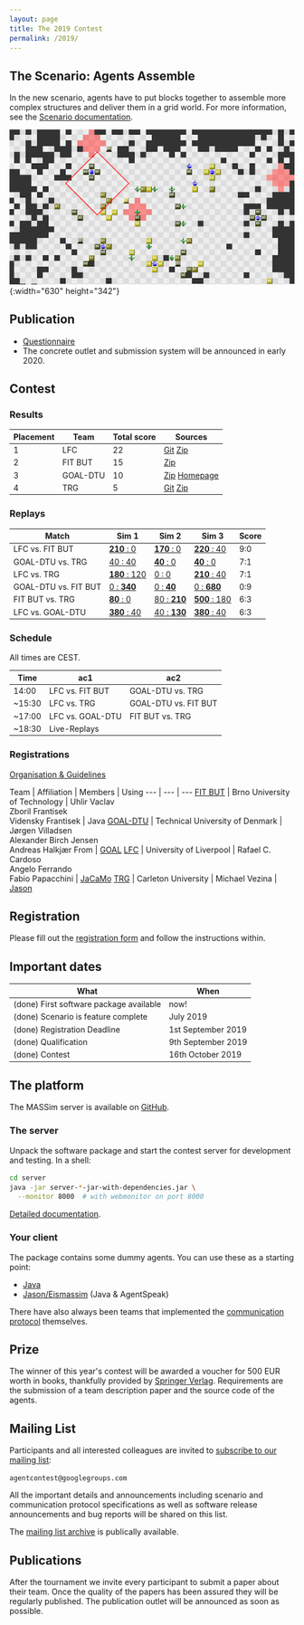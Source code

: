 ```yaml
---
layout: page
title: The 2019 Contest
permalink: /2019/
---
```


The Scenario: Agents Assemble
-----------------------------

In the new scenario, agents have to put blocks together to assemble more complex structures and deliver them in a grid world. For more information, see the [Scenario documentation](https://github.com/agentcontest/massim_2019/blob/master/docs/scenario.md).

![Agents Assemble](/2019/banner.png){:width="630" height="342"}

Publication
-----------
- [Questionnaire](/2019/questionnaire.zip)
- The concrete outlet and submission system will be announced in early 2020.

Contest
-------

### Results

Placement | Team | Total score | Sources
--- | --- | --- | ---
1 | LFC | 22 | [Git](https://github.com/autonomy-and-verification-uol/mapc2019-liv) [Zip](/2019/sources/mapc2019-lfc.zip)
2 | FIT BUT | 15 | [Zip](/2019/sources/FitBut.zip)
3 | GOAL-DTU | 10 | [Zip](/2019/sources/MAPC2019-GOAL-DTU.zip) [Homepage](https://people.compute.dtu.dk/jovi/MAS/)
4 | TRG | 5 | [Git](https://github.com/MikeVezina/massim2019) [Zip](/2019/sources/mapc2019-trg.zip)

### Replays

Match | Sim 1 | Sim 2 | Sim 3 | Score
--- | --- | --- | --- | ---
LFC vs. FIT BUT | [**210**&nbsp;:&nbsp;0](/2019/replays/?2019-10-16-14-16-27-1571228187194_LFC_FIT-BUT) | [**170**&nbsp;:&nbsp;0](/2019/replays/?2019-10-16-14-16-27-1571228815095_LFC_FIT-BUT) | [**220**&nbsp;:&nbsp;40](/2019/replays/?2019-10-16-14-16-27-1571229197887_LFC_FIT-BUT) | 9:0
GOAL-DTU vs. TRG | [40&nbsp;:&nbsp;40](/2019/replays/?2019-10-16-14-07-44-1571227664602_GOAL-DTU_TRG) | [**40**&nbsp;:&nbsp;0](/2019/replays/?2019-10-16-14-37-04-1571229424884_GOAL-DTU_TRG) | [**40**&nbsp;:&nbsp;0](/2019/replays/?2019-10-16-15-02-26-1571230946067_GOAL-DTU_TRG) | 7:1
LFC vs. TRG | [**180**&nbsp;:&nbsp;120](/2019/replays/?2019-10-16-15-32-19-1571232739091_LFC_TRG) | [0&nbsp;:&nbsp;0](/2019/replays/?2019-10-16-15-39-17-1571233157086_LFC_TRG) | [**210**&nbsp;:&nbsp;40](/2019/replays/?2019-10-16-15-50-00-1571233800721_LFC_TRG) | 7:1
GOAL-DTU vs. FIT BUT | [0&nbsp;:&nbsp;**340**](/2019/replays/?2019-10-16-15-21-50-1571232110105_GOAL-DTU_FIT-BUT) | [0&nbsp;:&nbsp;**40**](/2019/replays/?2019-10-16-15-47-46-1571233666717_GOAL-DTU_FIT-BUT) | [0&nbsp;:&nbsp;**680**](/2019/replays/?2019-10-16-16-22-05-1571235725395_GOAL-DTU_FIT-BUT) | 0:9
FIT BUT vs. TRG | [**80**&nbsp;:&nbsp;0](/2019/replays/?2019-10-16-16-46-42-1571237202721_TRG_FIT-BUT) | [80&nbsp;:&nbsp;**210**](/2019/replays/?2019-10-16-16-53-51-1571237631601_TRG_FIT-BUT) | [**500**&nbsp;:&nbsp;180](/2019/replays/?2019-10-16-17-00-42-1571238042365_TRG_FIT-BUT) | 6:3
LFC vs. GOAL-DTU | [**380**&nbsp;:&nbsp;40](/2019/replays/?2019-10-16-16-52-05-1571237525849_GOAL-DTU_LFC) | [40&nbsp;:&nbsp;**130**](/2019/replays/?2019-10-16-17-22-57-1571239377138_GOAL-DTU_LFC) | [**380**&nbsp;:&nbsp;40](/2019/replays/?2019-10-16-17-43-04-1571240584642_GOAL-DTU_LFC) | 6:3


### Schedule

All times are CEST.

Time | ac1 | ac2
--- | --- | ---
14:00 | LFC vs. FIT BUT | GOAL-DTU vs. TRG
~15:30 | LFC vs. TRG | GOAL-DTU vs. FIT BUT
~17:00 | LFC vs. GOAL-DTU | FIT BUT vs. TRG
~18:30 | Live-Replays | |

### Registrations

[Organisation & Guidelines](downloads/organisation.txt)

Team | Affiliation | Members | Using
--- | --- | ---
[FIT BUT](registrations/FIT_BUT_public.pdf) | Brno University of Technology | Uhlir Vaclav <br> Zboril Frantisek <br> Vidensky Frantisek | Java
[GOAL-DTU](registrations/DTU_public.pdf) | Technical University of Denmark | Jørgen Villadsen <br> Alexander Birch Jensen <br> Andreas Halkjær From | [GOAL](https://goalapl.atlassian.net/wiki/)
[LFC](registrations/LFC_public.pdf) | University of Liverpool | Rafael C. Cardoso <br> Angelo Ferrando <br> Fabio Papacchini | [JaCaMo](http://jacamo.sourceforge.net/)
[TRG](registrations/TRG_public.pdf) | Carleton University | Michael Vezina | [Jason](http://jason.sourceforge.net/wp/)

Registration
------------

Please fill out the [registration form](downloads/registration.tex) and
follow the instructions within.

Important dates
---------------

What | When
--- | ---
(done) First software package available | now!
(done) Scenario is feature complete | July 2019
(done) Registration Deadline | 1st September 2019
(done) Qualification | 9th September 2019
(done) Contest | 16th October 2019

The platform
------------

The MASSim server is available on [GitHub](https://github.com/agentcontest/massim_2019).

<!--div class="actions">
  <a href="https://github.com/agentcontest/massim_2019/releases" title="MASSim on GitHub">
    <span class="title">Software package</span>
    <br>
    <span class="filename">massim-2018-1.1-bin.tar.gz</span>
  </a>
</div-->

### The server

Unpack the software package and start the contest server for development and testing. In a shell:

```bash
cd server
java -jar server-*-jar-with-dependencies.jar \
  --monitor 8000  # with webmonitor on port 8000
```

[Detailed documentation](https://github.com/agentcontest/massim_2019/blob/master/docs/server.md).

### Your client

The package contains some dummy agents. You can use these as a starting point:

* [Java](https://github.com/agentcontest/massim_2019/blob/master/docs/javaagents.md)
* [Jason/Eismassim](https://github.com/agentcontest/massim_2019/blob/master/docs/eismassim.md) (Java & AgentSpeak)

There have also always been teams that implemented the
[communication protocol](https://github.com/agentcontest/massim_2019/blob/master/docs/protocol.md)
themselves.

Prize
-----

The winner of this year's contest will be awarded a voucher for 500 EUR worth in books,
thankfully provided by [Springer Verlag](https://www.springer.com). Requirements are the submission of a team description paper and the source code of the agents.

Mailing List
------------

Participants and all interested colleagues are invited to
[subscribe to our mailing list](https://groups.google.com/forum/#!forum/agentcontest):

`agentcontest@googlegroups.com`

All the important details and announcements including scenario and
communication protocol specifications as well as software release announcements
and bug reports will be shared on this list.

The [mailing list archive](https://groups.google.com/forum/#!forum/agentcontest)
is publically available.

Publications
------------

After the tournament we invite every participant to submit a paper about their
team. Once the quality of the papers has been assured they will be regularly
published. The publication outlet will be announced as soon as possible.
